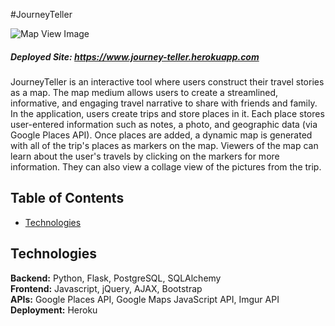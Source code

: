 #JourneyTeller

![](https://github.com/kellyoung/itinerary-mapper/blob/post-hackbright/readme-pics/mapview.png?raw=true "Map View Image")

##### Deployed Site: https://www.journey-teller.herokuapp.com<br>

JourneyTeller is an interactive tool where users construct their travel stories as a map. The map medium allows users to create a streamlined, informative, and engaging travel narrative to share with friends and family. In the application, users create trips and store places in it. Each place stores user-entered information such as notes, a photo, and geographic data (via Google Places API). Once places are added, a dynamic map is generated with all of the trip's places as markers on the map. Viewers of the map can learn about the user's travels by clicking on the markers for more information. They can also view a collage view of the pictures from the trip.

## Table of Contents
* [Technologies](#technologies)

## <a name="technologies"></a>Technologies
__Backend:__ Python, Flask, PostgreSQL, SQLAlchemy<br>
__Frontend:__ Javascript, jQuery, AJAX, Bootstrap<br>
__APIs:__ Google Places API, Google Maps JavaScript API, Imgur API<br>
__Deployment:__ Heroku<br>